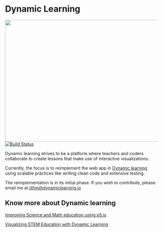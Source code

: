 # Dynamic Learning

<img align="right" width="1280" height="400" src="https://i.ibb.co/RTXfStV/cover.png">

[![Build Status](https://travis-ci.com/dynamic-learning/next-client.svg?branch=dev)](https://travis-ci.com/dynamic-learning/next-client)

Dynamic learning strives to be a platform where teachers and coders collaborate to create lessons that make use of interactive visualizations.

Currently, the focus is to reimplement the web app in [Dynamic learning](https://www.dynamiclearning.io/) using scalable practices like writing clean code and extensive testing.

The reimplementation is in its initial phase. If you wish to contribute, please email me at jithin@dynamiclearning.io

## Know more about Dynamic learning

[Improving Science and Math education using p5.js](https://medium.com/processing-foundation/improving-science-and-math-education-using-p5-js-d434beea465c)

[Visualizing STEM Education with Dynamic Learning](https://medium.com/processing-foundation/visualizing-stem-education-with-dynamic-learning-4106748c6fcd)
